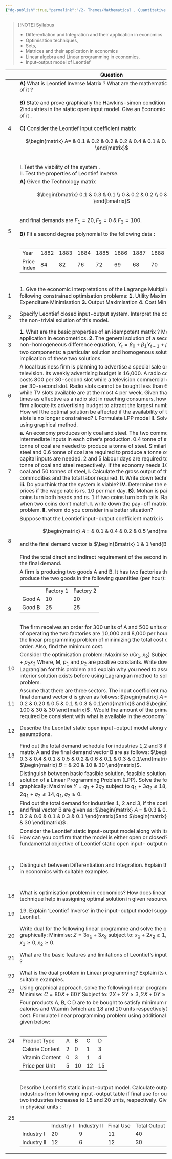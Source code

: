 ```yaml
---
{"dg-publish":true,"permalink":"/2- Themes/Mathematical , Quantitative Economics/","updated":"2025-01-02T15:18:03.352+05:30"}
---
```




> [!NOTE] Syllabus
> - Differentiation and Integration and their application in economics
> - Optimisation techniques,   
> - Sets,   
> - Matrices and their application in economics
> - Linear algebra and Linear programming in economics, 
> - Input-output model of Leontief
> 

|     | Question                                                                                                                                                                                                                                                                                                                                                                                                                                                                                                                                                                                                                                                                                                                                                                                                                                                                                                                                                                                                                  | Topic                                                              | Year | Marks  | Words |
| --- | ------------------------------------------------------------------------------------------------------------------------------------------------------------------------------------------------------------------------------------------------------------------------------------------------------------------------------------------------------------------------------------------------------------------------------------------------------------------------------------------------------------------------------------------------------------------------------------------------------------------------------------------------------------------------------------------------------------------------------------------------------------------------------------------------------------------------------------------------------------------------------------------------------------------------------------------------------------------------------------------------------------------------- | ------------------------------------------------------------------ | ---- | ------ | ----- |
| 4   | **A)** What is Leontief Inverse Matrix ? What are the mathematical properties of it ? <br><br>**B)** State and prove graphically the Hawkins-simon condition in case of $2\times 2$industries in the static open input model. Give an Economic interpretation of it . <br><br>**C)** Consider the Leontief input coefficient matrix<br> <br> <center>$\begin{matrix} A= &  0.1 & 0.2 &  0.2 &  0.2 & 0.4 & 0.1 & 0.3 &  0.1 &  0.6 \end{matrix}$ </center><br><br>I. Test the viability of the system . <br>II. Test the properties of Leontief Inverse.                                                                                                                                                                                                                                                                                                                                                                                                                                                                  | Input-output model of Leontief                                     | 2022 | 7+10+8 | 300   |
| 5   | **A)** Given the Technology matrix<br> <br><center>$\begin{bmatrix}  0.1 & 0.3 & 0.1  \\ 0 & 0.2 & 0.2 \\ 0 & 0 & 0.3   \end{bmatrix}$</center><br><br>and final demands are $F_1=20 , F_2= 0$ & $F_3= 100$. <br><br>**B)** Fit a second degree polynomial to the following data :<br> <br><table><tr><td>Year</td><td>1882</td><td>1883</td><td>1884</td><td>1885</td><td>1886</td><td>1887</td><td>1888</td><td>1889</td><td>1890</td></tr><tr><td>Price Index</td><td>84</td><td>82</td><td>76</td><td>72</td><td>69</td><td>68</td><td>70</td><td>72</td><td>73</td></tr></table> <br>                                                                                                                                                                                                                                                                                                                                                                                                                                | Matrices and their application in economics                        | 2021 | 8+10   | 200   |
| 1   | 1. Give the economic interpretations of the Lagrange Multiplier for the following constrained optimisation problems: **1.** Utility Maximisation **2.** Expenditure Minimisation **3.** Output Maximisation **4.** Cost Minimisation                                                                                                                                                                                                                                                                                                                                                                                                                                                                                                                                                                                                                                                                                                                                                                                      | Optimisation techniques                                            |      |        |       |
| 2   | Specify Leontief closed input-output system. Interpret the conditions for the non-trivial solution of this model.                                                                                                                                                                                                                                                                                                                                                                                                                                                                                                                                                                                                                                                                                                                                                                                                                                                                                                         | Input-output model of Leontief                                     | 2023 | 10     |       |
| 3   | **1.** What are the basic properties of an idempotent matrix ? Mention its application in econometrics. **2.** The general solution of a second-order non-homogeneous difference equation, $Y_t=\beta_0+ \beta_1Y_{t-1}+\beta_2Y_{t-2}$, has two components: a particular solution and homogenous solution. Explain the implication of these two solutions.                                                                                                                                                                                                                                                                                                                                                                                                                                                                                                                                                                                                                                                               | Matrices and their application in economics                        | 2023 | 8+7    |       |
| 6   | A local business firm is planning to advertise a special sale on radio and television. Its weekly advertising budget is 16,000. A radio commercial costs 800 per 30-second slot while a television commercial costs 4,000 per 30-second slot. Radio slots cannot be bought less than 6 in number while TV slots available are at the most 4 per week. Given that a TV slot is 6 times as effective as a radio slot in reaching consumers, how should the firm allocate its advertising budget to attract the largest number of them? How will the optimal solution be affected if the availability of the television slots is no longer constrained?  I. Formulate LPP model II. Solve the above using graphical method.                                                                                                                                                                                                                                                                                                  | Matrices and their application in economics                        | 2021 | 10+15  | 300   |
| 7   | **a.** An economy produces only coal and steel. The two commodities serve as intermediate inputs in each other’s production. 0.4 tonne of steel and 0.7 tonne of coal are needed to produce a tonne of steel. Similarly, 0.1 tonne of steel and 0.6 tonne of coal are required to produce a tonne of coal. No capital inputs are needed. 2 and 5 labour days are required to produce a tonne of coal and steel respectively. If the economy needs 100 tonnes of coal and 50 tonnes of steel, **I.** Calculate the gross output of the two commodities and the total labor required. **II.** Write down technology matrix. **iii.** Do you think that the system is viable? **IV.** Determine the equilibrium prices if the wage rate is rs. 10 per man day. **B)**. Mohan is paid rs. 8 if two coins turn both heads and rs. 1 if two coins turn both tails. Ram is paid rs. 3 when two coins don’t match. **I.** write down the pay-off matrix of the above problem. **II.** whom do you consider in a better situation? | Matrices and their application in economics                        | 2020 | 15+10  | 300   |
| 8   | Suppose that the Leontief input-output coefficient matrix is <br><br><center>$\begin{matrix} 𝐴 =  & 0.1 &  0.4 &  0.2 &  0.5 \end{matrix}$ </center><br>and the final demand vector is  $\begin{Bmatrix} 1  & 1 \end{Bmatrix}$. <br><br>Find the total direct and indirect requirement of the second input to satisfy the final demand.                                                                                                                                                                                                                                                                                                                                                                                                                                                                                                                                                                                                                                                                                  | Matrices and their application in economics                        | 2019 | 5      | 100   |
| 9   | A firm is producing two goods A and B. It has two factories that jointly produce the two goods in the following quantities (per hour):  <br> <table><tr><td></td><td>Factory 1</td><td>Factory 2</td></tr><tr><td>Good A</td><td>10</td><td>20</td></tr><tr><td>Good B</td><td>25</td><td>25</td></tr></table><br>The firm receives an order for 300 units of A and 500 units of B. The costs of operating the two factories are 10,000 and 8,000 per hour. Formulate the linear programming problem of minimizing the total cost of meeting this order. Also, find the minimum cost.<br>                                                                                                                                                                                                                                                                                                                                                                                                                                 | Matrices and their application in economics                        | 2019 | 10     | 150   |
| 10  | Consider the optimisation problem:  Maximise $u(x_1,x_2)$ Subject to $M = p_1x_1 + p_2x_2$ Where, M, $p_1$ and $p_2$ are positive constants. Write down the Lagrangian for this problem and explain why you need to assume that an interior solution exists before using Lagrangian method to solve the problem.                                                                                                                                                                                                                                                                                                                                                                                                                                                                                                                                                                                                                                                                                                          | Optimisation techniques                                            | 2018 | 5      | 100   |
| 11  | Assume that there are three sectors. The input coefficient matrix A and the final demand vector d is given as follows:  $\begin{matrix} 𝐴 = &  0.3 &  0.4  & 0.2 &  0.20  & 0.5  & 0.1 & 0.3 &  0.1\end{matrix}$  and $\begin{matrix} 𝑑 = &  100 &  30  & 30 \end{matrix}$  . Would the amount of the primary input required be consistent with what is available in the economy ?                                                                                                                                                                                                                                                                                                                                                                                                                                                                                                                                                                                                                                      | Input-output model of Leontief                                     | 2018 | 15     | 200   |
| 12  | Describe the Leontief static open input-output model along with its assumptions.                                                                                                                                                                                                                                                                                                                                                                                                                                                                                                                                                                                                                                                                                                                                                                                                                                                                                                                                          | Input-output model of Leontief                                     | 2017 | 5      | 75    |
| 13  | Find out the total demand schedule for industries 1,2 and 3 if coefficient matrix A and the final demand vector B are as follows:  $\begin{matrix} 𝐴 = & 0.3  & 0.4  & 0.1 & 0.5 & 0.2 & 0.6 & 0.1 & 0.3 & 0.1\end{matrix}$  and $\begin{matrix} 𝐵 = & 20 & 10 & 30 \end{matrix}$.                                                                                                                                                                                                                                                                                                                                                                                                                                                                                                                                                                                                                                                                                                                                      | Matrices and their application in economics                        | 2017 | 15     | 200   |
| 14  | Distinguish between basic feasible solution, feasible solution and optimal solution of a Linear Programming Problem (LPP). Solve the following LPP graphically: Maximise $Y = q_1 + 2q_2$ subject to $q_1+3q_2 \leq 18 ,  q_1 + q_2  \leq 8 , 2q_1+q_2 \leq 14 ,  q_1, q_2 \geq 0$.                                                                                                                                                                                                                                                                                                                                                                                                                                                                                                                                                                                                                                                                                                                                       | Linear programming                                                 | 2016 | 20     | 300   |
| 15  | Find out the total demand for industries 1, 2 and 3, if the coefficient matrix A and final vector B are given as:  $\begin{matrix} 𝐴 = & 0.3 & 0.4 & 0.1 & 0.5 & 0.2 & 0.6 &  0.1 & 0.3 & 0.1 \end{matrix}$and $\begin{matrix} 𝐵 = & 20 &  10 & 30 \end{matrix}$ .                                                                                                                                                                                                                                                                                                                                                                                                                                                                                                                                                                                                                                                                                                                                                      | Matrices and their application in economics                        | 2015 | 5      | 75    |
| 16  | Consider the Leontief static input-output model along with its assumptions. How can you confirm that the model is either open or closed? State the fundamental objective of Leontief static open input- output model.                                                                                                                                                                                                                                                                                                                                                                                                                                                                                                                                                                                                                                                                                                                                                                                                     | Input-output model of Leontief                                     | 2015 | 8      | 100   |
| 17  | Distinguish between Differentiation and Integration. Explain their application in economics with suitable examples.                                                                                                                                                                                                                                                                                                                                                                                                                                                                                                                                                                                                                                                                                                                                                                                                                                                                                                       | Differentiation and Integration and their application in economics | 2014 | 15     | 200   |
| 18  | What is optimisation problem in economics? How does linear programming technique help in assigning optimal solution in given resource use? Explain.                                                                                                                                                                                                                                                                                                                                                                                                                                                                                                                                                                                                                                                                                                                                                                                                                                                                       | Optimisation techniques                                            | 2014 | 25     | 300   |
| 19  | 19. Explain ‘Leontief Inverse’ in the input-output model suggested by W.W. Leontief.                                                                                                                                                                                                                                                                                                                                                                                                                                                                                                                                                                                                                                                                                                                                                                                                                                                                                                                                      | Input-output model of Leontief                                     | 2013 | 5      | 50    |
| 20  | Write dual for the following linear programme and solve the obtained dual graphically:  Minimise: $Z = 3x_1 +3x_2$ subject to: $x_1 + 2x_2 \geq 1 ,  2x_1 + x_ 2 \geq 1 ,  x_1 \geq 0,x_2 \geq 0$.                                                                                                                                                                                                                                                                                                                                                                                                                                                                                                                                                                                                                                                                                                                                                                                                                        | Linear programming                                                 | 2013 | 15     | 150   |
| 21  | What are the basic features and limitations of Leontief’s input- output model ?                                                                                                                                                                                                                                                                                                                                                                                                                                                                                                                                                                                                                                                                                                                                                                                                                                                                                                                                           | Input-output model of Leontief                                     | 2012 | 5      | 50    |
| 22  | What is the dual problem in Linear programming? Explain its use with suitable examples.                                                                                                                                                                                                                                                                                                                                                                                                                                                                                                                                                                                                                                                                                                                                                                                                                                                                                                                                   | Linear programming                                                 | 2012 | 2      | 150   |
| 23  | Using graphical approach, solve the following linear programming problem:  Minimise: $C = 80X + 60Y$ Subject to: $2X + 2Y \geq 3 , 2X+0Y \geq 1 X, Y \geq  0$.                                                                                                                                                                                                                                                                                                                                                                                                                                                                                                                                                                                                                                                                                                                                                                                                                                                            | Linear programming                                                 | 2011 | 5      | 150   |
| 24  | Four products A, B, C D are to be bought to satisfy minimum requirements of calories and Vitamin (which are 18 and 10 units respectively) at minimum cost. Formulate linear programming problem using additional information given below:<br><center> <br> <table><tr><td>Product Type</td><td>A</td><td>B</td><td>C</td><td>D</td></tr><tr><td>Calorie Content</td><td>2</td><td>0</td><td>1</td><td>3</td></tr><tr><td>Vitamin Content</td><td>0</td><td>3</td><td>1</td><td>4</td></tr><tr><td>Price per Unit</td><td>5</td><td>10</td><td>12</td><td>15</td></tr></table><br></center>                                                                                                                                                                                                                                                                                                                                                                                                                                | Matrices and their application in economics                        | 2010 | 15     | 150   |
| 25  | Describe Leontief’s static input-output model. Calculate outputs of two industries from following input-output table if final use for outputs of the two industries increases to 15 and 20 units, respectively. Given figures are in physical units : <br> <br> <center><table><tr><td></td><td>Industry I</td><td>Industry II</td><td>Final Use</td><td>Total Output</td></tr><tr><td>Industry I</td><td>20</td><td>9</td><td>11</td><td>40</td></tr><tr><td>Industry II</td><td>12</td><td>6</td><td>12</td><td>30</td></tr></table></center>                                                                                                                                                                                                                                                                                                                                                                                                                                                                           | Input-output model of Leontief                                     | 2010 | 30     | 500   |




